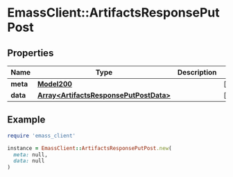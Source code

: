 # EmassClient::ArtifactsResponsePutPost

## Properties

| Name | Type | Description | Notes |
| ---- | ---- | ----------- | ----- |
| **meta** | [**Model200**](Model200.md) |  | [optional] |
| **data** | [**Array&lt;ArtifactsResponsePutPostData&gt;**](ArtifactsResponsePutPostData.md) |  | [optional] |

## Example

```ruby
require 'emass_client'

instance = EmassClient::ArtifactsResponsePutPost.new(
  meta: null,
  data: null
)
```

